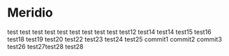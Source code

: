 # Meridio
test
test
test
test
test
test
test
test
test
test12
test14
test14
test15
test16
test18
test19
test20
test22
test23
test24
test25
commit1
commit2
commit3
test26
test27test28
test28
